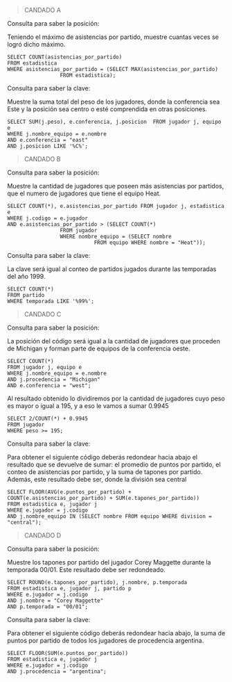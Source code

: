 >CANDADO A

Consulta para saber la posición:

Teniendo el máximo de asistencias por partido, muestre cuantas veces se logró dicho máximo.

	SELECT COUNT(asistencias_por_partido)
	FROM estadistica
	WHERE asistencias_por_partido = (SELECT MAX(asistencias_por_partido)
					 FROM estadistica);
					 
Consulta para saber la clave:

Muestre la suma total del peso de los jugadores, donde la conferencia sea Este y la posición sea centro o esté comprendida en otras posiciones.

	SELECT SUM(j.peso), e.conferencia, j.posicion  FROM jugador j, equipo e
	WHERE j.nombre_equipo = e.nombre
	AND e.conferencia = "east"
	AND j.posicion LIKE '%C%';
	
>CANDADO B

Consulta para saber la posición:

Muestre la cantidad de jugadores que poseen más asistencias por partidos, que el numero de jugadores que tiene el equipo Heat.

	SELECT COUNT(*), e.asistencias_por_partido FROM jugador j, estadistica e
	WHERE j.codigo = e.jugador
	AND e.asistencias_por_partido > (SELECT COUNT(*)
					 FROM jugador 
					 WHERE nombre_equipo = (SELECT nombre 
					 			FROM equipo WHERE nombre = "Heat"));
								
Consulta para saber la clave:

La clave será igual al conteo de partidos jugados durante las temporadas del año 1999.

	SELECT COUNT(*)
	FROM partido
	WHERE temporada LIKE '%99%';
	
>CANDADO C

Consulta para saber la posición:

La posición del código será igual a la cantidad de jugadores que proceden de Michigan y forman parte de equipos de la conferencia oeste.

	SELECT COUNT(*)
	FROM jugador j, equipo e 
	WHERE j.nombre_equipo = e.nombre 
	AND j.procedencia = "Michigan" 
	AND e.conferencia = "west";
	
Al resultado obtenido lo dividiremos por la cantidad de jugadores cuyo peso es mayor o igual a 195, y a eso le vamos a sumar 0.9945

	SELECT 2/COUNT(*) + 0.9945
	FROM jugador
	WHERE peso >= 195;
	
Consulta para saber la clave:

Para obtener el siguiente código deberás redondear hacia abajo el resultado que se devuelve de sumar: el promedio de puntos por partido, el conteo de asistencias por partido, y la suma de tapones por partido.
Además, este resultado debe ser, donde la división sea central

	SELECT FLOOR(AVG(e.puntos_por_partido) + COUNT(e.asistencias_por_partido) + SUM(e.tapones_por_partido))
	FROM estadistica e, jugador j
	WHERE e.jugador = j.codigo
	AND j.nombre_equipo IN (SELECT nombre FROM equipo WHERE division = "central");
	
>CANDADO D

Consulta para saber la posición:

Muestre los tapones por partido del jugador Corey Maggette durante la temporada 00/01. Este resultado debe ser redondeado.

	SELECT ROUND(e.tapones_por_partido), j.nombre, p.temporada
	FROM estadistica e, jugador j, partido p
	WHERE e.jugador = j.codigo
	AND j.nombre = "Corey Maggette"
	AND p.temporada = "00/01";
	
Consulta para saber la clave:

Para obtener el siguiente código deberás redondear hacia abajo, la suma de puntos por partido de todos los jugadores de procedencia argentina.

	SELECT FLOOR(SUM(e.puntos_por_partido))
	FROM estadistica e, jugador j
	WHERE e.jugador = j.codigo
	AND j.procedencia = "argentina";
